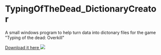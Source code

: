 # TypingOfTheDead_DictionaryCreator
A small windows program to help turn data into dictonary files for the game "Typing of the dead: Overkill"

[Download it here ![](http://i.imgur.com/6ceXsFQ.png)](https://mega.nz/#!aMgDEJYC!zTcSvgh-ej81za8asfL_sWSGGxAo1r8Vl8vLvFFmCNM)


